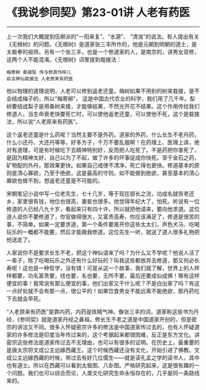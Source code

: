 # 《我说参同契》第23-01讲 人老有药医

------

上一次我们大概提到伍柳派的“一阳来复”、“水源”、 “清浊”的说法。有人提出有关《无根树》的问题。《无根树》是道家张三丰所作的，他是元朝到明朝的道士，是太极拳的祖师。另有一个张三丰，也是一个修道家的人，是南宗的，讲男女双修，这两个人不能混淆。《无根树》词里提到栽接法：

```
梅寄柳 桑接梨 传与修真作样儿
自古神仙栽接法 人老原来有药医
```

他以物理的道理说明，人老可以修到返老还童。梅树如果不用别的树来栽接，是不会结成梅子的，所以“梅寄柳”， 这是中国古代农业的科学，我们用了几千年。梨树要结成梨子是用桑树来接，才能够结果，不然光开花不结果。这个作用传给我们修道人，当生命衰老快要死亡时，可以使他返老还童，可以使他不死，这个是栽接法，所以说“人老原来有药医”。

这个返老还童是什么药呢？当然主要不是外药。道家的外药，什么长生不老丹药，什么小还丹、大还丹等等，好多方子，千万不要乱服啊！在药理上、医理上讲，绝对有道理，可是有时候吃下去精神特别好，反而把人吃死了。不是药把你害死了，是因为精神太好，自己以为了不起，做了许多的坏事促成你快死。至于金石之药，矿物配的外丹，那效果更快。如果自己戒律不清净，死亡得也更快。修道基本的原则是清心寡欲，乃至于绝欲，这是最高的守则。如不能做到绝欲，甚至基本的清心寡欲也做不到，想返老还童是不可能的。

宋朝笔记小说中写一位老先生，七十几岁，等于现在部长之流，功成名就告老还乡，家里很有钱，地位也很高，妻妾也很多。他觉得年纪大了，怕死。听说有一位修道的人已经八九十岁，看起来只有四十许，所以就把他请来，要向他求道。这位道人说你不要修道了，你官做得很大，又富贵高寿，你应该满足了，修道是很苦的事，不简单。如果一定要求道，第一个条件要离开你这些太太们，声色犬马、吃喝玩乐的一概都不能要，然后才能跟我修道。这位先生一听，就送了道人很多礼物把他送走了。

人家说你不是要求长生不老，把这个神仙请来了吗？为什么又不学呢？他说人活了一辈子，除了吃喝玩乐之外还有什么好玩的？叫我这些都放弃去修道，那又何必长寿呢！这也是一种哲学，没有错！可是从这一个故事，我们就了解，世界上的人样样都要，功名富贵要，钱也要，名也要，无所不要，最后还要成仙成佛！哪有这样便宜的事！我常说有那么便宜的事，他们出家又干什么呢？不是白出家了吗？有这一点好处就不会有那一点，很公平的！如果饮食男女不能远离不能绝欲，那丹药吃下去就会早死。

“人老原来有药医”是靠内药，内药是炼精气神。像张三丰的词，道家称这些书为丹经，《参同契》就是道家丹经之鼻祖。修长生不老之道是中国道家开创的，但是密宗的讲法又不同。很多人怀疑密宗许多的修法是中国道家传过去的，也有人怀疑道家的许多修法是印度当年传过来的，这个考据起来都很困难，反正是东方文化。讲密宗这些修法是道家传过去不无理由，也可以有很多的证明。在历史上，最重要的是唐太宗将文成公主远嫁西藏王。这个时候西藏还没有文化，开始引进了佛教。文成公主远嫁西藏的时候，带过去有好几位儒生——就是读孔孟之学的读书人，其中也有道士。所以在西藏可以看到太极图、八卦图。严格研究起来，这是很有趣的一个问题。我们也可以综合而论，人类文化研究生命永恒存在的，几乎是同一条路线来的。